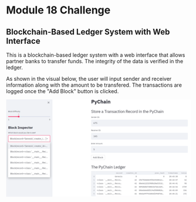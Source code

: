 # Module 18 Challenge

## Blockchain-Based Ledger System with Web Interface

This is a blockchain-based ledger system with a web interface that allows partner banks to transfer funds.  The integrity of the data is verified in the ledger.  

As shown in the visual below, the user will input sender and receiver information along with the amount to be transfered.  The transactions are logged once the "Add Block" button is clicked.  

![multiple_blocks](Images/multiple_blocks.png)

